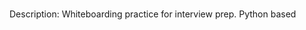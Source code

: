 
# <a name="description">
Description:
Whiteboarding practice for interview prep. Python based
</a>
